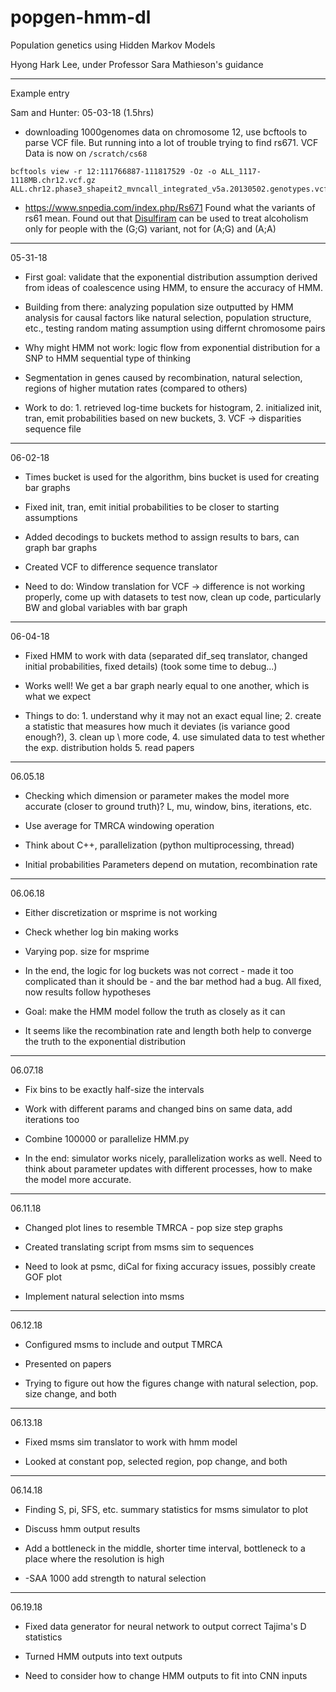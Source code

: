 # popgen-hmm-dl

Population genetics using Hidden Markov Models

Hyong Hark Lee, under Professor Sara Mathieson's guidance

---

Example entry

Sam and Hunter: 05-03-18 (1.5hrs)
- downloading 1000genomes data on chromosome 12, use bcftools to parse VCF file. But running into a lot of trouble trying to find rs671. VCF Data is now on `/scratch/cs68`
```
bcftools view -r 12:111766887-111817529 -Oz -o ALL_1117-1118MB.chr12.vcf.gz ALL.chr12.phase3_shapeit2_mvncall_integrated_v5a.20130502.genotypes.vcf.gz
```
- https://www.snpedia.com/index.php/Rs671 Found what the variants of rs61 mean. Found out that [Disulfiram](https://www.snpedia.com/index.php/Disulfiram) can be used to treat alcoholism only for people with the (G;G) variant, not for (A;G) and (A;A)

---

05-31-18

- First goal: validate that the exponential distribution assumption derived from ideas of coalescence using HMM, to ensure the accuracy of HMM.

- Building from there: analyzing population size outputted by HMM analysis for causal factors like natural selection, population structure, etc., testing random mating assumption using differnt chromosome pairs

- Why might HMM not work: logic flow from exponential distribution for a SNP to HMM sequential type of thinking

- Segmentation in genes caused by recombination, natural selection, regions of higher mutation rates (compared to others)

- Work to do: 1. retrieved log-time buckets for histogram, 2. initialized init, tran, emit probabilities based on new buckets, 3. VCF -> disparities sequence file

---
06-02-18

- Times bucket is used for the algorithm, bins bucket is used for creating bar graphs

- Fixed init, tran, emit initial probabilities to be closer to starting assumptions

- Added decodings to buckets method to assign results to bars, can graph bar graphs

- Created VCF to difference sequence translator

- Need to do: Window translation for VCF -> difference is not working properly, come up with datasets to test now, clean up code, particularly BW and global variables with bar graph

---
06-04-18

- Fixed HMM to work with data (separated dif_seq translator, changed initial probabilities, fixed details) (took some time to debug...)

- Works well! We get a bar graph nearly equal to one another, which is what we expect

- Things to do: 1. understand why it may not an exact equal line; 2. create a statistic that measures how much it deviates (is variance good enough?), 3. clean up \\
  more code, 4. use simulated data to test whether the exp. distribution holds 5. read papers

---
06.05.18

- Checking which dimension or parameter makes the model more accurate (closer to ground truth)? L, mu, window, bins, iterations, etc.

- Use average for TMRCA windowing operation

- Think about C++, parallelization (python multiprocessing, thread)

- Initial probabilities Parameters depend on mutation, recombination rate

---
06.06.18

- Either discretization or msprime is not working

- Check whether log bin making works

- Varying pop. size for msprime

- In the end, the logic for log buckets was not correct - made it too complicated than it should be - and the bar method had a bug. All fixed, now results follow hypotheses

- Goal: make the HMM model follow the truth as closely as it can

- It seems like the recombination rate and length both help to converge the truth to the exponential distribution

---
06.07.18

- Fix bins to be exactly half-size the intervals

- Work with different params and changed bins on same data, add iterations too

- Combine 100000 or parallelize HMM.py

- In the end: simulator works nicely, parallelization works as well. Need to think about parameter updates with different processes, how to make the model more accurate.

---
06.11.18

- Changed plot lines to resemble TMRCA - pop size step graphs

- Created translating script from msms sim to sequences

- Need to look at psmc, diCal for fixing accuracy issues, possibly create GOF plot

- Implement natural selection into msms
---
06.12.18

- Configured msms to include and output TMRCA

- Presented on papers

- Trying to figure out how the figures change with natural selection, pop. size change, and both

---
06.13.18

- Fixed msms sim translator to work with hmm model

- Looked at constant pop, selected region, pop change, and both

---
06.14.18

- Finding S, pi, SFS, etc. summary statistics for msms simulator to plot

- Discuss hmm output results

- Add a bottleneck in the middle, shorter time interval, bottleneck to a place where the resolution is high

- -SAA 1000 add strength to natural selection
---
06.19.18

- Fixed data generator for neural network to output correct Tajima's D statistics

- Turned HMM outputs into text outputs

- Need to consider how to change HMM outputs to fit into CNN inputs
